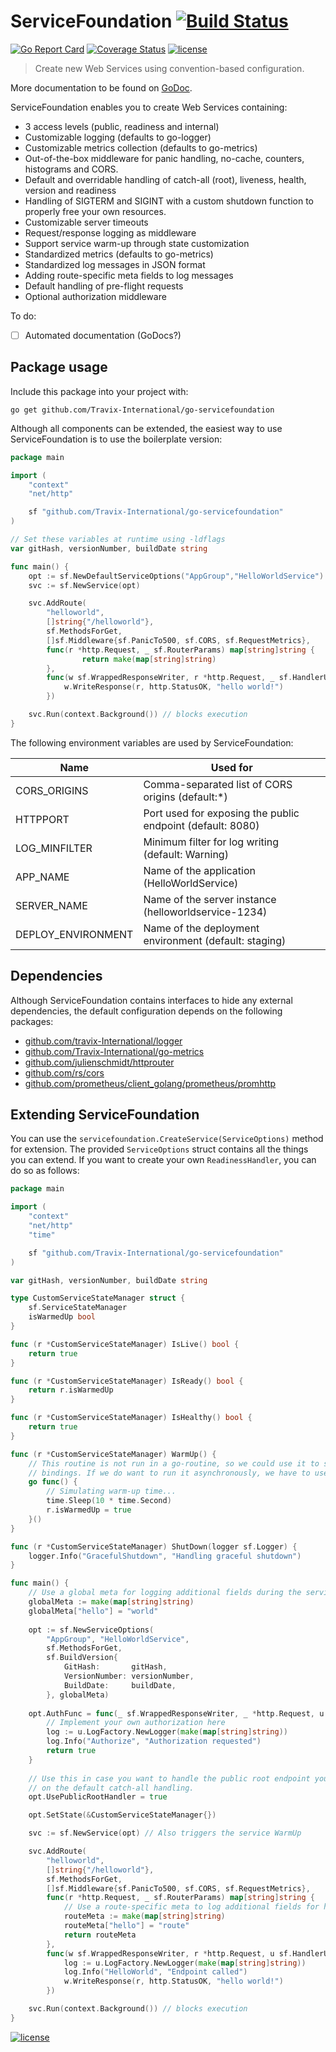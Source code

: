 # ServiceFoundation [![Build Status](https://travis-ci.org/Travix-International/go-servicefoundation.svg?branch=master)](https://travis-ci.org/Travix-International/go-servicefoundation?branch=master)

[![Go Report Card](https://goreportcard.com/badge/github.com/Travix-International/go-servicefoundation)](https://goreportcard.com/report/github.com/Travix-International/go-servicefoundation) [![Coverage Status](https://coveralls.io/repos/github/Travix-International/go-servicefoundation/badge.svg?branch=master)](https://coveralls.io/github/Travix-International/go-servicefoundation?branch=master) 
[![license](https://img.shields.io/github/license/mashape/apistatus.svg)](https://github.com/Travix-International/go-servicefoundation/blob/master/LICENSE)

> Create new Web Services using convention-based configuration.

More documentation to be found on [GoDoc](https://godoc.org/github.com/Travix-International/go-servicefoundation).

ServiceFoundation enables you to create Web Services containing:

* 3 access levels (public, readiness and internal)
* Customizable logging (defaults to go-logger)
* Customizable metrics collection (defaults to go-metrics)
* Out-of-the-box middleware for panic handling, no-cache, counters, histograms and CORS.
* Default and overridable handling of catch-all (root), liveness, health, version and readiness 
* Handling of SIGTERM and SIGINT with a custom shutdown function to properly free your own resources.
* Customizable server timeouts
* Request/response logging as middleware
* Support service warm-up through state customization
* Standardized metrics (defaults to go-metrics)
* Standardized log messages in JSON format
* Adding route-specific meta fields to log messages
* Default handling of pre-flight requests
* Optional authorization middleware

To do:
- [ ] Automated documentation (GoDocs?)

## Package usage

Include this package into your project with:

```
go get github.com/Travix-International/go-servicefoundation
```

Although all components can be extended, the easiest way to use ServiceFoundation is to use the boilerplate version:

```go
package main

import (
	"context"
	"net/http"

	sf "github.com/Travix-International/go-servicefoundation"
)

// Set these variables at runtime using -ldflags
var gitHash, versionNumber, buildDate string

func main() {
	opt := sf.NewDefaultServiceOptions("AppGroup","HelloWorldService")
	svc := sf.NewService(opt)

	svc.AddRoute(
		"helloworld",
		[]string{"/helloworld"},
		sf.MethodsForGet,
		[]sf.Middleware{sf.PanicTo500, sf.CORS, sf.RequestMetrics},
		func(r *http.Request, _ sf.RouterParams) map[string]string {
        		return make(map[string]string)
        },
		func(w sf.WrappedResponseWriter, r *http.Request, _ sf.HandlerUtils) {
			w.WriteResponse(r, http.StatusOK, "hello world!")
		})

	svc.Run(context.Background()) // blocks execution
}
```

The following environment variables are used by ServiceFoundation:

|Name              |Used for                                                  
|------------------|----------------------------------------------------------
|CORS_ORIGINS      |Comma-separated list of CORS origins (default:*)          
|HTTPPORT          |Port used for exposing the public endpoint (default: 8080)
|LOG_MINFILTER     |Minimum filter for log writing (default: Warning)         
|APP_NAME          |Name of the application (HelloWorldService)               
|SERVER_NAME       |Name of the server instance (helloworldservice-1234)      
|DEPLOY_ENVIRONMENT|Name of the deployment environment (default: staging)     

## Dependencies

Although ServiceFoundation contains interfaces to hide any external dependencies, the default configuration depends 
on the following packages:

* [github.com/travix-International/logger](https://github.com/travix-International/logger)
* [github.com/Travix-International/go-metrics](https://github.com/Travix-International/go-metrics)
* [github.com/julienschmidt/httprouter](https://github.com/julienschmidt/httprouter)
* [github.com/rs/cors](https://github.com/rs/cors)
* [github.com/prometheus/client_golang/prometheus/promhttp](https://github.com/prometheus/prometheus)


## Extending ServiceFoundation

You can use the `servicefoundation.CreateService(ServiceOptions)` method for extension. The provided `ServiceOptions` 
struct contains all the things you can extend. If you want to create your own `ReadinessHandler`, you can do so as 
follows:

```go
package main

import (
	"context"
	"net/http"
	"time"

	sf "github.com/Travix-International/go-servicefoundation"
)

var gitHash, versionNumber, buildDate string

type CustomServiceStateManager struct {
	sf.ServiceStateManager
	isWarmedUp bool
}

func (r *CustomServiceStateManager) IsLive() bool {
	return true
}

func (r *CustomServiceStateManager) IsReady() bool {
	return r.isWarmedUp
}

func (r *CustomServiceStateManager) IsHealthy() bool {
	return true
}

func (r *CustomServiceStateManager) WarmUp() {
	// This routine is not run in a go-routine, so we could use it to some last-minute
	// bindings. If we do want to run it asynchronously, we have to use a go-routine here.
	go func() {
        // Simulating warm-up time...
        time.Sleep(10 * time.Second)
        r.isWarmedUp = true
    }()
}

func (r *CustomServiceStateManager) ShutDown(logger sf.Logger) {
    logger.Info("GracefulShutdown", "Handling graceful shutdown")
}

func main() {
    // Use a global meta for logging additional fields during the service lifecycle
    globalMeta := make(map[string]string)
    globalMeta["hello"] = "world"
    
	opt := sf.NewServiceOptions(
		"AppGroup", "HelloWorldService",
		sf.MethodsForGet,
		sf.BuildVersion{
			GitHash:       gitHash,
			VersionNumber: versionNumber,
			BuildDate:     buildDate,
		}, globalMeta)
	
	opt.AuthFunc = func(_ sf.WrappedResponseWriter, _ *http.Request, u sf.HandlerUtils) bool {
        // Implement your own authorization here
        log := u.LogFactory.NewLogger(make(map[string]string))
        log.Info("Authorize", "Authorization requested")
        return true 
    }
	
	// Use this in case you want to handle the public root endpoint yourself instead of relying 
	// on the default catch-all handling.
	opt.UsePublicRootHandler = true

	opt.SetState(&CustomServiceStateManager{})

	svc := sf.NewService(opt) // Also triggers the service WarmUp

	svc.AddRoute(
		"helloworld",
		[]string{"/helloworld"},
		sf.MethodsForGet,
		[]sf.Middleware{sf.PanicTo500, sf.CORS, sf.RequestMetrics},
		func(r *http.Request, _ sf.RouterParams) map[string]string {
            // Use a route-specific meta to log additional fields for handling a route request 
            routeMeta := make(map[string]string)
            routeMeta["hello"] = "route"
			return routeMeta 
        },
		func(w sf.WrappedResponseWriter, r *http.Request, u sf.HandlerUtils) {
            log := u.LogFactory.NewLogger(make(map[string]string))
			log.Info("HelloWorld", "Endpoint called")
			w.WriteResponse(r, http.StatusOK, "hello world!")
		})

	svc.Run(context.Background()) // blocks execution
}
```

[![license](https://img.shields.io/github/license/mashape/apistatus.svg)](https://github.com/Travix-International/go-servicefoundation/blob/master/LICENSE)

